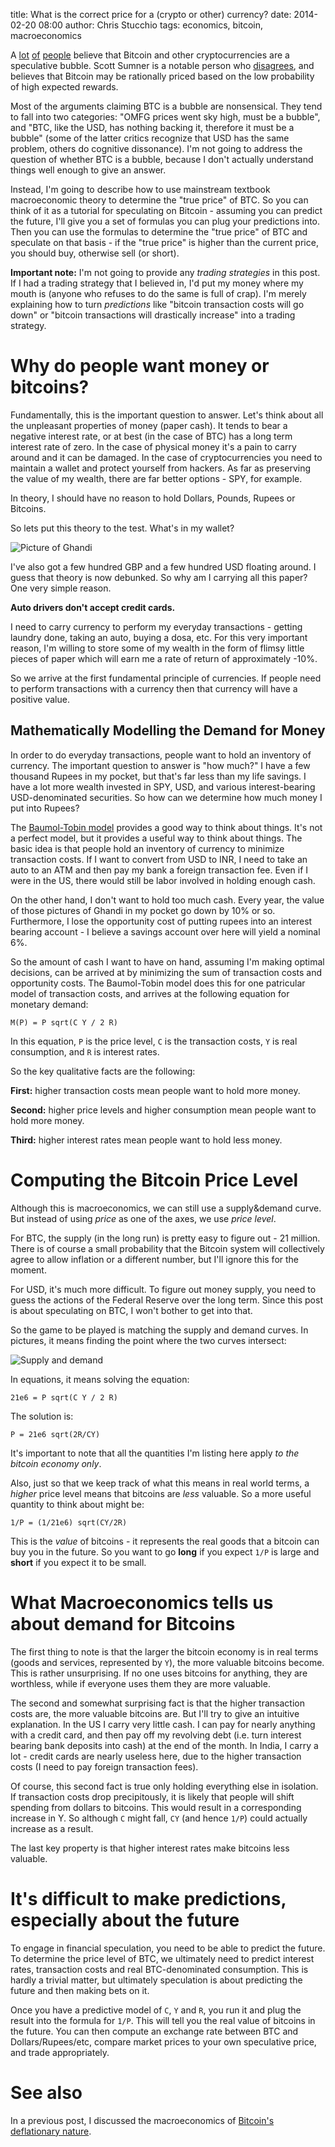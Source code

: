 title: What is the correct price for a (crypto or other) currency?
date: 2014-02-20 08:00
author: Chris Stucchio
tags: economics, bitcoin, macroeconomics





A [lot](http://www.forbes.com/sites/jessecolombo/2013/12/19/bitcoin-may-be-following-this-classic-bubble-stages-chart/) [of](http://ordinary-gentlemen.com/blog/2013/12/12/these-three-graphs-prove-that-bitcoin-is-a-speculative-bubble) [people](http://kottke.org/13/12/is-bitcoin-a-speculative-bubble) believe that Bitcoin and other cryptocurrencies are a speculative bubble. Scott Sumner is a notable person who [disagrees](http://www.themoneyillusion.com/?p=25011), and believes that Bitcoin may be rationally priced based on the low probability of high expected rewards.

Most of the arguments claiming BTC is a bubble are nonsensical. They tend to fall into two categories: "OMFG prices went sky high, must be a bubble", and "BTC, like the USD, has nothing backing it, therefore it must be a bubble" (some of the latter critics recognize that USD has the same problem, others do cognitive dissonance). I'm not going to address the question of whether BTC is a bubble, because I don't actually understand things well enough to give an answer.

Instead, I'm going to describe how to use mainstream textbook macroeconomic theory to determine the "true price" of BTC. So you can think of it as a tutorial for speculating on Bitcoin - assuming you can predict the future, I'll give you a set of formulas you can plug your predictions into. Then you can use the formulas to determine the "true price" of BTC and speculate on that basis - if the "true price" is higher than the current price, you should buy, otherwise sell (or short).



**Important note:** I'm not going to provide any *trading strategies* in this post. If I had a trading strategy that I believed in, I'd put my money where my mouth is (anyone who refuses to do the same is full of crap). I'm merely explaining how to turn *predictions* like "bitcoin transaction costs will go down" or "bitcoin transactions will drastically increase" into a trading strategy.

# Why do people want money or bitcoins?

Fundamentally, this is the important question to answer. Let's think about all the unpleasant properties of money (paper cash). It tends to bear a negative interest rate, or at best (in the case of BTC) has a long term interest rate of zero. In the case of physical money it's a pain to carry around and it can be damaged. In the case of cryptocurrencies you need to maintain a wallet and protect yourself from hackers. As far as preserving the value of my wealth, there are far better options - SPY, for example.

In theory, I should have no reason to hold Dollars, Pounds, Rupees or Bitcoins.

So lets put this theory to the test. What's in my wallet?

![Picture of Ghandi](/blog_media/2014/demand_for_bitcoins/ghandiji.jpg)

I've also got a few hundred GBP and a few hundred USD floating around. I guess that theory is now debunked. So why am I carrying all this paper? One very simple reason.

**Auto drivers don't accept credit cards.**

I need to carry currency to perform my everyday transactions - getting laundry done, taking an auto, buying a dosa, etc. For this very important reason, I'm willing to store some of my wealth in the form of flimsy little pieces of paper which will earn me a rate of return of approximately -10%.

So we arrive at the first fundamental principle of currencies. If people need to perform transactions with a currency then that currency will have a positive value.

## Mathematically Modelling the Demand for Money

In order to do everyday transactions, people want to hold an inventory of currency. The important question to answer is "how much?" I have a few thousand Rupees in my pocket, but that's far less than my life savings. I have a lot more wealth invested in SPY, USD, and various interest-bearing USD-denominated securities. So how can we determine how much money I put into Rupees?

The [Baumol-Tobin model](http://en.wikipedia.org/wiki/Baumol-Tobin_model) provides a good way to think about things. It's not a perfect model, but it provides a useful way to think about things. The basic idea is that people hold an inventory of currency to minimize transaction costs. If I want to convert from USD to INR, I need to take an auto to an ATM and then pay my bank a foreign transaction fee. Even if I were in the US, there would still be labor involved in holding enough cash.

On the other hand, I don't want to hold too much cash. Every year, the value of those pictures of Ghandi in my pocket go down by 10% or so. Furthermore, I lose the opportunity cost of putting rupees into an interest bearing account - I believe a savings account over here will yield a nominal 6%.

So the amount of cash I want to have on hand, assuming I'm making optimal decisions, can be arrived at by minimizing the sum of transaction costs and opportunity costs. The Baumol-Tobin model does this for one patricular model of transaction costs, and arrives at the following equation for monetary demand:

    M(P) = P sqrt(C Y / 2 R)

In this equation, `P` is the price level, `C` is the transaction costs, `Y` is real consumption, and `R` is interest rates.

So the key qualitative facts are the following:

**First:** higher transaction costs mean people want to hold more money.

**Second:** higher price levels and higher consumption mean people want to hold more money.

**Third:** higher interest rates mean people want to hold less money.

# Computing the Bitcoin Price Level

Although this is macroeconomics, we can still use a supply&demand curve. But instead of using *price* as one of the axes, we use *price level*.

For BTC, the supply (in the long run) is pretty easy to figure out - 21 million. There is of course a small probability that the Bitcoin system will collectively agree to allow inflation or a different number, but I'll ignore this for the moment.

For USD, it's much more difficult. To figure out money supply, you need to guess the actions of the Federal Reserve over the long term. Since this post is about speculating on BTC, I won't bother to get into that.

So the game to be played is matching the supply and demand curves. In pictures, it means finding the point where the two curves intersect:

![Supply and demand](/blog_media/2014/demand_for_bitcoins/supply_and_demand.png)

In equations, it means solving the equation:

    21e6 = P sqrt(C Y / 2 R)

The solution is:

    P = 21e6 sqrt(2R/CY)

It's important to note that all the quantities I'm listing here apply *to the bitcoin economy only*.

Also, just so that we keep track of what this means in real world terms, a *higher* price level means that bitcoins are *less* valuable. So a more useful quantity to think about might be:

    1/P = (1/21e6) sqrt(CY/2R)

This is the *value* of bitcoins - it represents the real goods that a bitcoin can buy you in the future. So you want to go **long** if you expect `1/P` is large and **short** if you expect it to be small.

# What Macroeconomics tells us about demand for Bitcoins

The first thing to note is that the larger the bitcoin economy is in real terms (goods and services, represented by `Y`), the more valuable bitcoins become. This is rather unsurprising. If no one uses bitcoins for anything, they are worthless, while if everyone uses them they are more valuable.

The second and somewhat surprising fact is that the higher transaction costs are, the more valuable bitcoins are. But I'll try to give an intuitive explanation. In the US I carry very little cash. I can pay for nearly anything with a credit card, and then pay off my revolving debt (i.e. turn interest bearing bank deposits into cash) at the end of the month. In India, I carry a lot - credit cards are nearly useless here, due to the higher transaction costs (I need to pay foreign transaction fees).

Of course, this second fact is true only holding everything else in isolation. If transaction costs drop precipitously, it is likely that people will shift spending from dollars to bitcoins. This would result in a corresponding increase in Y. So although `C` might fall, `CY` (and hence `1/P`) could actually increase as a result.

The last key property is that higher interest rates make bitcoins less valuable.

# It's difficult to make predictions, especially about the future

To engage in financial speculation, you need to be able to predict the future. To determine the price level of BTC, we ultimately need to predict interest rates, transaction costs and real BTC-denominated consumption. This is hardly a trivial matter, but ultimately speculation is about predicting the future and then making bets on it.

Once you have a predictive model of `C`, `Y` and `R`, you run it and plug the result into the formula for `1/P`. This will tell you the real value of bitcoins in the future. You can then compute an exchange rate between BTC and Dollars/Rupees/etc, compare market prices to your own speculative price, and trade appropriately.

# See also

In a previous post, I discussed the macroeconomics of [Bitcoin's deflationary nature](http://www.bayesianwitch.com/blog/2014/bitcoin_critics_not_even_wrong.html).

<div id="ebd18011-2be6-4ef5-b8e9-945c1e7e6d06"></div>
<script type="text/javascript" id="bandit-javascript">
        (function(){window.BayesianWitch=window.BayesianWitch||{};window.BayesianWitch.variations=window.BayesianWitch.variations||{};window.BayesianWitch.variationNotifySuccess=window.BayesianWitch.variationNotifySuccess||{};window.BayesianWitch.variationGetSuccessData=window.BayesianWitch.variationGetSuccessData||{};var logCustom=function(data){if(window.BayesianWitch.customEventsFired)window.BayesianWitch.logCustom(data);else{window.BayesianWitch.customEvents=window.BayesianWitch.customEvents||[];window.BayesianWitch.customEvents.push(data)}};
var bandit={"bandit":{"uuid":"ebd18011-2be6-4ef5-b8e9-945c1e7e6d06","tag":"macrolinkout2","site":{"client":{"id":4,"uuid":"3f68e356-e7a8-4714-807f-d6ce31b659ff","name":"f3810710421dd621f6c9a28c7fe6ba"},"domain":"chrisstucchio.com","uuid":"cdfdf2e8-8937-4fa8-9a5b-7595f8b3487f"},"createdAt":1392550618710,"kind":"content_snippet","baseURL":"http:"},"variations":[{"tag":"Successful_old_version","isActive":true,"contentAndType":{"content":"<p>I recommend reading&nbsp;<a href=\"http://www.amazon.com/gp/product/0716752379/ref=as_li_ss_tl?ie=UTF8&amp;camp=1789&amp;creative=390957&amp;creativeASIN=0716752379&amp;linkCode=as2&amp;tag=macrolink1-20\">Macroeconomics</a>&nbsp;in order to learn more about monetary theory and macroeconomics. You can buy an older edition slightly used&nbsp;<a href=\"http://www.amazon.com/gp/product/0716752379/ref=as_li_ss_tl?ie=UTF8&amp;camp=1789&amp;creative=390957&amp;creativeASIN=0716752379&amp;linkCode=as2&amp;tag=macrolink1-20\">for only $9.50</a>.</p>\r\n","content_type":"text/html"},"uuid":"74dbef91-5e0f-4c13-abbc-781c0d7d4bca"},{"tag":"trial_version","isActive":true,"contentAndType":{"content":"<p>To learn more about macroeconomics, the used edition of Greg Mankiw&#39;s excellent <a href=\"http://www.amazon.com/gp/product/0716752379/ref=as_li_ss_tl?ie=UTF8&amp;camp=1789&amp;creative=390957&amp;creativeASIN=0716752379&amp;linkCode=as2&amp;tag=macrolink2-20\">Macroeconomics</a>&nbsp;textbook is only $9.50. An alternative viewpoint is provided by <a href=\"http://www.amazon.com/gp/product/1467934925/ref=as_li_ss_tl?ie=UTF8&amp;camp=1789&amp;creative=390957&amp;creativeASIN=1467934925&amp;linkCode=as2&amp;tag=macrolink2-20\">John Maynard Keynes</a>, who&#39;s book is also only $8. And t<span style=\"line-height: 1.6em;\">o learn more about mathematical finance in general, you can also find </span><a href=\"http://www.amazon.com/gp/product/0471498629/ref=as_li_ss_tl?ie=UTF8&amp;camp=1789&amp;creative=390957&amp;creativeASIN=0471498629&amp;linkCode=as2&amp;tag=macrolink2-20\" style=\"line-height: 1.6em;\">the classic Wilmott book</a><span style=\"line-height: 1.6em;\">&nbsp;for only $16.50.</span></p>\r\n","content_type":"text/html"},"uuid":"a9e24c3e-7a4c-4025-8e73-23dad4cc277c"}],"kind":"content_snippet"};var fallbackDelay=500;var maxAge=2592000;var divToInsert=document.getElementById(bandit.bandit.uuid);var banditDisplayed=false;var alreadySeenVersion=null;var cookieName="bwsn_"+bandit.bandit.uuid;var cookiePosition=document.cookie.indexOf(cookieName+"\x3d");if(cookiePosition>=0)alreadySeenVersion=document.cookie.substring(cookiePosition+cookieName.length+1,cookiePosition+cookieName.length+1+36);var displayBandit=function(displayVariation){if(banditDisplayed)return false;
divToInsert.innerHTML=displayVariation.contentAndType.content;divToInsert.setAttribute("bayesianwitch_bd_var",displayVariation.uuid);divToInsert.setAttribute("bayesianwitch_bd_suc","true");logCustom({"bd_var":displayVariation.uuid});window.BayesianWitch.variationNotifySuccess[bandit.bandit.uuid]=function(){logCustom({"bd_var":displayVariation.uuid,"bd_suc":true})};window.BayesianWitch.variationGetSuccessData[bandit.bandit.uuid]=function(){return{"bd_var":displayVariation.uuid,"bd_suc":true}};banditDisplayed=
true;document.cookie=cookieName+"\x3d"+displayVariation.uuid+"; Max-Age\x3d"+maxAge+";";return true};var callbackName="bandit_display_"+bandit.bandit.uuid.replace(new RegExp("-","g"),"_");var fullCallbackName="window.BayesianWitch."+callbackName;window.BayesianWitch[callbackName]=displayBandit;var fallbackDisplayBandit=function(){if(banditDisplayed)return false;var displayVariation=null;if(alreadySeenVersion)for(var i=0;i<bandit.variations;i++){if(bandit.variations[i].uuid==alreadySeenVersion)displayVariation=
bandit.variations[i]}else displayVariation=bandit.variations[bandit.variations.length*Math.random()<<0];displayBandit(displayVariation);logCustom({"bd_var":bandit.bandit.uuid,"timeout":fallbackDelay})};window.BayesianWitch.variations[bandit.bandit.uuid]=displayBandit;window.setTimeout(fallbackDisplayBandit,fallbackDelay);var callback=document.createElement("script");callback.setAttribute("type","application/javascript");if(alreadySeenVersion)callback.setAttribute("src","http://recommend.bayesianwitch.com/bandit_rec/"+
bandit.bandit.uuid+"?version\x3d"+alreadySeenVersion+"\x26jsonpfunc\x3d"+fullCallbackName);else callback.setAttribute("src","http://recommend.bayesianwitch.com/bandit_rec/"+bandit.bandit.uuid+"?jsonpfunc\x3d"+fullCallbackName);document.body.appendChild(callback)})();
      </script>

